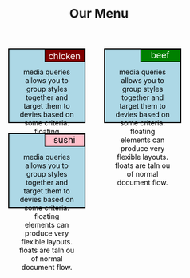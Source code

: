 
<html>
<head>
	<meta charset="utf-8">
	<title> module2 assignment </title>
	<style>
		*{
			box-sizing: border-box;
			margin: 0;
			padding: 10px;
		}
		h1{
			margin-bottom: 25px;
			text-align: center;
		font-size:175%;
		}
		section{
		border: 2px solid black;
		background-color: lightblue;
		width: 90%;
		height: 150px;
		text-align: center;
		float: left;
		color: black;
		position: relative;	
		clear: left;
		
		
	}

	p1{
		width: 80px;
		height: 25px;
		margin: 0px;
		padding: 2px 2px 2px 2px;
		border: 1px solid black;
		background-color: maroon;
		text-align: center;
		color: white;
		font-size:125%;
		position: absolute;
		top: 0px;
		right: 0px;

		
	}
	p2{
		width: 80px;
		height: 25px;
		margin: 0px;
		padding: 0px 2px 0px 2px;
		text-align: center;
		border: 1px solid black;
		background-color: green;
		color: white;
		margin-bottom: 2px;
		position: absolute;
		top: 0px;
		right: 0px;
		font-size:125%;
	}
	p3{
		width: 80px;
		height: 25px;
		margin: 0px;
		padding: 0px 2px 0px 2px;
		text-align: center;
		border: 1px solid black;
		background-color: pink;
		color: black;
		margin-bottom: 2px;
		position: absolute;
		top: 0px;
		right: 0px;
		font-size:125%;
	}

		.row{
			width: 100%;
		}
		@media(min-width: 992px){
			.col-lg-4{
				width: 33.33%;
				float: left;
			}
		}
		@media(max-width: 991px) and (min-width: 768px){
        	.col-md-6{
	       		width: 50%;
				float: left;
}
		}
		@media(max-width: 767px){
			.col-sm-12{
				width: 100%;
				float: left;
			}
		}
	</style>
</head>
<body>
<h1> Our Menu</h1>
<div class="row">
	<div class="col-lg-4 col-md-6 col-sm-12"> <section> <p1> chicken </p1> <div><br> media queries allows you to group styles together and target them to devies based on some criteria. floating elements can produce very flexible layouts. floats are taln ou of normal document flow.</div> </section> </div>
	<div class="col-lg-4 col-md-6 col-sm-12"> <section> <p2> beef</p2> <div> <br> media queries allows you to group styles together and target them to devies based on some criteria. floating elements can produce very flexible layouts. floats are taln ou of normal document flow. </div> </section> </div>
	<div class="col-lg-4 col-md-6 col-sm-12"> <section> <p3> sushi </p3> <div> <br> media queries allows you to group styles together and target them to devies based on some criteria. floating elements can produce very flexible layouts. floats are taln ou of normal document flow.</div> </section> </div>
</div>
</body>
</html>
